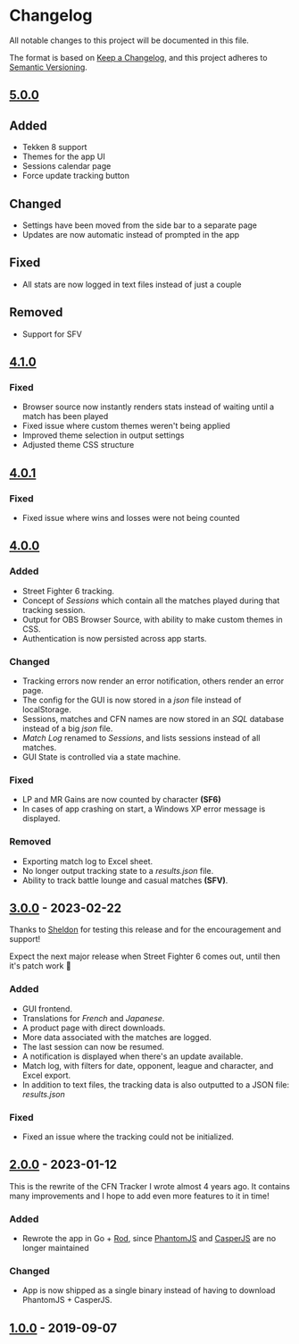 # Changelog

All notable changes to this project will be documented in this file.

The format is based on [Keep a Changelog](https://keepachangelog.com/en/1.0.0/),
and this project adheres to [Semantic Versioning](https://semver.org/spec/v2.0.0.html).

## [5.0.0](https://github.com/williamsjokvist/cfn-tracker/tree/v5.0.0)

## Added
- Tekken 8 support
- Themes for the app UI
- Sessions calendar page
- Force update tracking button

## Changed
- Settings have been moved from the side bar to a separate page
- Updates are now automatic instead of prompted in the app

## Fixed
- All stats are now logged in text files instead of just a couple

## Removed
- Support for SFV

## [4.1.0](https://github.com/williamsjokvist/cfn-tracker/tree/v4.1.0)

### Fixed
- Browser source now instantly renders stats instead of waiting until a match has been played
- Fixed issue where custom themes weren't being applied
- Improved theme selection in output settings
- Adjusted theme CSS structure

## [4.0.1](https://github.com/williamsjokvist/cfn-tracker/tree/v4.0.1)

### Fixed
- Fixed issue where wins and losses were not being counted

## [4.0.0](https://github.com/williamsjokvist/cfn-tracker/tree/v4.0.0)

### Added
- Street Fighter 6 tracking.
- Concept of *Sessions* which contain all the matches played during that tracking session.
- Output for OBS Browser Source, with ability to make custom themes in CSS.
- Authentication is now persisted across app starts.

### Changed
- Tracking errors now render an error notification, others render an error page.
- The config for the GUI is now stored in a *json* file instead of localStorage.
- Sessions, matches and CFN names are now stored in an *SQL* database instead of a big *json* file.
- *Match Log* renamed to *Sessions*, and lists sessions instead of all matches.
- GUI State is controlled via a state machine.

### Fixed
- LP and MR Gains are now counted by character **(SF6)**
- In cases of app crashing on start, a Windows XP error message is displayed.

### Removed
- Exporting match log to Excel sheet.
- No longer output tracking state to a *results.json* file.
- Ability to track battle lounge and casual matches **(SFV)**.

## [3.0.0](https://github.com/williamsjokvist/cfn-tracker/tree/v3.0.0) - 2023-02-22

Thanks to [Sheldon](https://www.twitch.tv/SheldonTwitching) for testing this release and for the encouragement and support!

Expect the next major release when Street Fighter 6 comes out, until then it's patch work 💯

### Added
- GUI frontend.
- Translations for *French* and *Japanese*.
- A product page with direct downloads.
- More data associated with the matches are logged.
- The last session can now be resumed.
- A notification is displayed when there's an update available.
- Match log, with filters for date, opponent, league and character, and Excel export.
- In addition to text files, the tracking data is also outputted to a JSON file: *results.json*

### Fixed
- Fixed an issue where the tracking could not be initialized.

## [2.0.0](https://github.com/williamsjokvist/cfn-tracker/tree/v2.0.0) - 2023-01-12

This is the rewrite of the CFN Tracker I wrote almost 4 years ago. It contains many improvements and I hope to add even more features to it in time!

### Added
- Rewrote the app in Go + [Rod](https://github.com/go-rod/rod), since [PhantomJS](https://github.com/ariya/phantomjs) and [CasperJS](https://github.com/casperjs/casperjs) are no longer maintained

### Changed
- App is now shipped as a single binary instead of having to download PhantomJS + CasperJS.

## [1.0.0](https://github.com/williamsjokvist/cfn-tracker/tree/458774bf59df5854b7ba6365a0f0b3cfc74bc52f) - 2019-09-07
